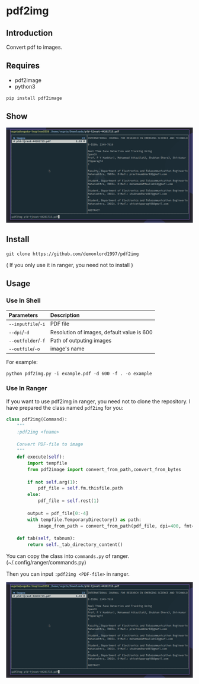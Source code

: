 # pdf2img

## Introduction

Convert pdf to images.

## Requires

- pdf2image
- python3

```shell
pip install pdf2image
```

## Show

![pdf2img](./screenshot/pdf2img.gif)

## Install

```shell
git clone https://github.com/demonlord1997/pdf2img
```

( If you only use it in ranger, you need not to install )

## Usage
### Use In Shell

| Parameters         | Description                                |
|:-------------------|:-------------------------------------------|
| `--inputfile`/`-i` | PDF file                                   |
| `--dpi`/`-d`       | Resolution of images, default value is 600 |
| `--outfolder`/`-f` | Path of outputing images                   |
| `--outfile`/`-o`   | image's name                               |

For example:
```shell
python pdf2img.py -i example.pdf -d 600 -f . -o example

```

### Use In Ranger

If you want to use pdf2img in ranger, you need not to clone the repository. I have prepared the class named `pdf2img` for you:
```python
class pdf2img(Command):
    """
    :pdf2img <fname>

    Convert PDF-file to image
    """
    def execute(self):
        import tempfile
        from pdf2image import convert_from_path,convert_from_bytes

        if not self.arg(1):
            pdf_file = self.fm.thisfile.path
        else:
            pdf_file = self.rest(1)

        output = pdf_file[0:-4]
        with tempfile.TemporaryDirectory() as path:
            image_from_path = convert_from_path(pdf_file, dpi=400, fmt='png', output_folder='.', output_file=output)

    def tab(self, tabnum):
        return self._tab_directory_content()
```
You can copy the class into `commands.py` of ranger. (~/.config/ranger/commands.py)

Then you can input `:pdf2img <PDF-file>` in ranger.

![pdf2img](./screenshot/pdf2img.gif)

